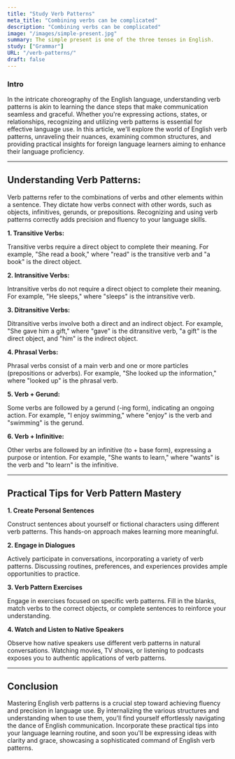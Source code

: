 ```yaml
---
title: "Study Verb Patterns"
meta_title: "Combining verbs can be complicated"
description: "Combining verbs can be complicated"
image: "/images/simple-present.jpg"
summary: The simple present is one of the three tenses in English.
study: ["Grammar"]
URL: "/verb-patterns/"
draft: false
---
```


### Intro 

In the intricate choreography of the English language, understanding verb patterns is akin to learning the dance steps that make communication seamless and graceful. Whether you're expressing actions, states, or relationships, recognizing and utilizing verb patterns is essential for effective language use. In this article, we'll explore the world of English verb patterns, unraveling their nuances, examining common structures, and providing practical insights for foreign language learners aiming to enhance their language proficiency.

<hr>

## Understanding Verb Patterns:

Verb patterns refer to the combinations of verbs and other elements within a sentence. They dictate how verbs connect with other words, such as objects, infinitives, gerunds, or prepositions. Recognizing and using verb patterns correctly adds precision and fluency to your language skills.

**1. Transitive Verbs:**

Transitive verbs require a direct object to complete their meaning. For example, "She read a book," where "read" is the transitive verb and "a book" is the direct object.

**2. Intransitive Verbs:**

Intransitive verbs do not require a direct object to complete their meaning. For example, "He sleeps," where "sleeps" is the intransitive verb.

**3. Ditransitive Verbs:**

Ditransitive verbs involve both a direct and an indirect object. For example, "She gave him a gift," where "gave" is the ditransitive verb, "a gift" is the direct object, and "him" is the indirect object.

**4. Phrasal Verbs:**

Phrasal verbs consist of a main verb and one or more particles (prepositions or adverbs). For example, "She looked up the information," where "looked up" is the phrasal verb.

**5. Verb + Gerund:**

Some verbs are followed by a gerund (-ing form), indicating an ongoing action. For example, "I enjoy swimming," where "enjoy" is the verb and "swimming" is the gerund.

**6. Verb + Infinitive:**

Other verbs are followed by an infinitive (to + base form), expressing a purpose or intention. For example, "She wants to learn," where "wants" is the verb and "to learn" is the infinitive.

<hr>

## Practical Tips for Verb Pattern Mastery

**1. Create Personal Sentences**

Construct sentences about yourself or fictional characters using different verb patterns. This hands-on approach makes learning more meaningful.

**2. Engage in Dialogues**

Actively participate in conversations, incorporating a variety of verb patterns. Discussing routines, preferences, and experiences provides ample opportunities to practice.

**3. Verb Pattern Exercises**

Engage in exercises focused on specific verb patterns. Fill in the blanks, match verbs to the correct objects, or complete sentences to reinforce your understanding.

**4. Watch and Listen to Native Speakers**

Observe how native speakers use different verb patterns in natural conversations. Watching movies, TV shows, or listening to podcasts exposes you to authentic applications of verb patterns.

<hr>

## Conclusion

Mastering English verb patterns is a crucial step toward achieving fluency and precision in language use. By internalizing the various structures and understanding when to use them, you'll find yourself effortlessly navigating the dance of English communication. Incorporate these practical tips into your language learning routine, and soon you'll be expressing ideas with clarity and grace, showcasing a sophisticated command of English verb patterns.

